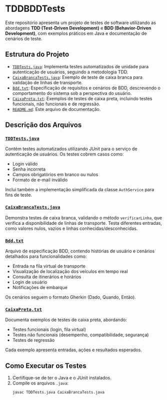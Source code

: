 # TDDBDDTests

Este repositório apresenta um projeto de testes de software utilizando as abordagens **TDD (Test-Driven Development)** e **BDD (Behavior-Driven Development)**, com exemplos práticos em Java e documentação de cenários de teste.

## Estrutura do Projeto

- [`TDDTests.java`](TDDTests.java): Implementa testes automatizados de unidade para autenticação de usuários, seguindo a metodologia TDD.
- [`CaixaBrancaTests.java`](CaixaBrancaTests.java): Exemplo de teste de caixa branca para validação de linhas de transporte.
- [`Bdd.txt`](Bdd.txt): Especificação de requisitos e cenários de BDD, descrevendo o comportamento do sistema sob a perspectiva do usuário.
- [`CaixaPreta.txt`](CaixaPreta.txt): Exemplos de testes de caixa preta, incluindo testes funcionais, não funcionais e de regressão.
- [`README.md`](README.md): Este arquivo de documentação.

## Descrição dos Arquivos

### [`TDDTests.java`](TDDTests.java)

Contém testes automatizados utilizando JUnit para o serviço de autenticação de usuários. Os testes cobrem casos como:
- Login válido
- Senha incorreta
- Campos obrigatórios em branco ou nulos
- Formato de e-mail inválido

Inclui também a implementação simplificada da classe `AuthService` para fins de teste.

### [`CaixaBrancaTests.java`](CaixaBrancaTests.java)

Demonstra testes de caixa branca, validando o método `verificarLinha`, que verifica a disponibilidade de linhas de transporte. Testa diferentes entradas, como valores nulos, vazios e linhas conhecidas/desconhecidas.

### [`Bdd.txt`](Bdd.txt)

Arquivo de especificação BDD, contendo histórias de usuário e cenários detalhados para funcionalidades como:
- Entrada na fila virtual de transporte
- Visualização de localização dos veículos em tempo real
- Consulta de itinerários e horários
- Login de usuário
- Notificações de embarque

Os cenários seguem o formato Gherkin (Dado, Quando, Então).

### [`CaixaPreta.txt`](CaixaPreta.txt)

Documenta exemplos de testes de caixa preta, abordando:
- Testes funcionais (login, fila virtual)
- Testes não funcionais (desempenho, compatibilidade, segurança)
- Testes de regressão

Cada exemplo apresenta entradas, ações e resultados esperados.

## Como Executar os Testes

1. Certifique-se de ter o Java e o JUnit instalados.
2. Compile os arquivos `.java`:
   ```sh
   javac TDDTests.java CaixaBrancaTests.java
